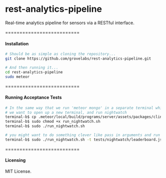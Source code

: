# rest-analytics-pipeline

Real-time analytics pipeline for sensors via a RESTful interface.  


==========================
#### Installation


````sh
# Should be as simple as cloning the repository...  
git clone https://github.com/grovelabs/rest-analytics-pipeline.git

# And then running it...
cd rest-analytics-pipeline
sudo meteor
````

==========================
#### Running Acceptance Tests

````sh
# In the same way that we run 'meteor mongo' in a separate terminal while our application is already running,
# we want to open up a new terminal, and run nightwatch
terminal-b$ cp .meteor/local/build/programs/server/assets/packages/clinical_nightwatch/launch_nightwatch_from_app_root.sh run_nightwatch.sh
terminal-b$ sudo chmod +x run_nightwatch.sh
terminal-b$ sudo ./run_nightwatch.sh

# you might want to do something clever like pass in arguments and run specific tests
terminal-b$ sudo ./run_nightwatch.sh -t tests/nightwatch/leaderboard.js
````

==========================
#### Licensing  

MIT License.
